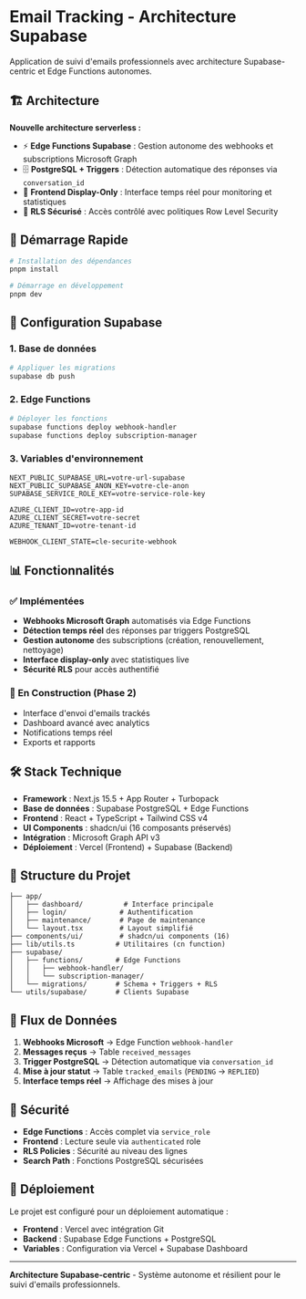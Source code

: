 # Email Tracking - Architecture Supabase

Application de suivi d'emails professionnels avec architecture Supabase-centric et Edge Functions autonomes.

## 🏗️ Architecture

**Nouvelle architecture serverless :**
- ⚡ **Edge Functions Supabase** : Gestion autonome des webhooks et subscriptions Microsoft Graph
- 🗄️ **PostgreSQL + Triggers** : Détection automatique des réponses via `conversation_id`
- 🎯 **Frontend Display-Only** : Interface temps réel pour monitoring et statistiques
- 🔐 **RLS Sécurisé** : Accès contrôlé avec politiques Row Level Security

## 🚀 Démarrage Rapide

```bash
# Installation des dépendances
pnpm install

# Démarrage en développement
pnpm dev
```

## 🔧 Configuration Supabase

### 1. Base de données
```bash
# Appliquer les migrations
supabase db push
```

### 2. Edge Functions
```bash
# Déployer les fonctions
supabase functions deploy webhook-handler
supabase functions deploy subscription-manager
```

### 3. Variables d'environnement
```env
NEXT_PUBLIC_SUPABASE_URL=votre-url-supabase
NEXT_PUBLIC_SUPABASE_ANON_KEY=votre-cle-anon
SUPABASE_SERVICE_ROLE_KEY=votre-service-role-key

AZURE_CLIENT_ID=votre-app-id
AZURE_CLIENT_SECRET=votre-secret  
AZURE_TENANT_ID=votre-tenant-id

WEBHOOK_CLIENT_STATE=cle-securite-webhook
```

## 📊 Fonctionnalités

### ✅ Implémentées
- **Webhooks Microsoft Graph** automatisés via Edge Functions
- **Détection temps réel** des réponses par triggers PostgreSQL
- **Gestion autonome** des subscriptions (création, renouvellement, nettoyage)
- **Interface display-only** avec statistiques live
- **Sécurité RLS** pour accès authentifié

### 🚧 En Construction (Phase 2)
- Interface d'envoi d'emails trackés
- Dashboard avancé avec analytics
- Notifications temps réel
- Exports et rapports

## 🛠️ Stack Technique

- **Framework** : Next.js 15.5 + App Router + Turbopack
- **Base de données** : Supabase PostgreSQL + Edge Functions
- **Frontend** : React + TypeScript + Tailwind CSS v4
- **UI Components** : shadcn/ui (16 composants préservés)
- **Intégration** : Microsoft Graph API v3
- **Déploiement** : Vercel (Frontend) + Supabase (Backend)

## 📁 Structure du Projet

```
├── app/
│   ├── dashboard/          # Interface principale
│   ├── login/             # Authentification
│   ├── maintenance/       # Page de maintenance
│   └── layout.tsx         # Layout simplifié
├── components/ui/         # shadcn/ui components (16)
├── lib/utils.ts          # Utilitaires (cn function)
├── supabase/
│   ├── functions/        # Edge Functions
│   │   ├── webhook-handler/
│   │   └── subscription-manager/
│   └── migrations/       # Schema + Triggers + RLS
└── utils/supabase/       # Clients Supabase
```

## 🔄 Flux de Données

1. **Webhooks Microsoft** → Edge Function `webhook-handler`
2. **Messages reçus** → Table `received_messages`
3. **Trigger PostgreSQL** → Détection automatique via `conversation_id`
4. **Mise à jour statut** → Table `tracked_emails` (`PENDING` → `REPLIED`)
5. **Interface temps réel** → Affichage des mises à jour

## 🔐 Sécurité

- **Edge Functions** : Accès complet via `service_role`
- **Frontend** : Lecture seule via `authenticated` role
- **RLS Policies** : Sécurité au niveau des lignes
- **Search Path** : Fonctions PostgreSQL sécurisées

## 🚀 Déploiement

Le projet est configuré pour un déploiement automatique :
- **Frontend** : Vercel avec intégration Git
- **Backend** : Supabase Edge Functions + PostgreSQL
- **Variables** : Configuration via Vercel + Supabase Dashboard

---

**Architecture Supabase-centric** - Système autonome et résilient pour le suivi d'emails professionnels.
